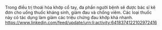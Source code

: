 Trong điều trị thoái hóa khớp cổ tay, đa phần người bệnh sẽ được bác sĩ kê đơn cho uống thuốc kháng sinh, giảm đau và chống viêm. Các loại thuốc này có tác dụng làm giảm các triệu chứng đau khớp khá nhanh.
https://www.linkedin.com/feed/update/urn:li:activity:6418374122102972416
